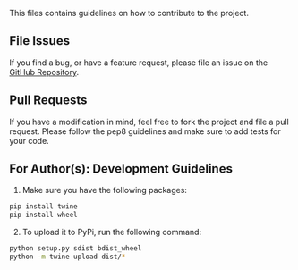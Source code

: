 This files contains guidelines on how to contribute to the project.

## File Issues
If you find a bug, or have a feature request, please file an issue on the [GitHub Repository](https://github.com/MattePalte/Verbify-TTS/issues).

## Pull Requests
If you have a modification in mind, feel free to fork the project and file a pull request.
Please follow the pep8 guidelines and make sure to add tests for your code.

## For Author(s): Development Guidelines

1. Make sure you have the following packages:
```bash
pip install twine
pip install wheel
```

2. To upload it to PyPi, run the following command:
```bash
python setup.py sdist bdist_wheel
python -m twine upload dist/*
```

